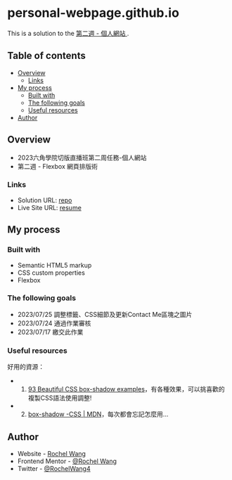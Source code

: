 # personal-webpage.github.io
This is a solution to the [ 第二週 - 個人網站 ](https://rochelwang1205.github.io/personalres.github.io/%E7%AC%AC%E4%B8%80%E9%80%B1%E4%B8%BB%E7%B7%9A%E4%BB%BB%E5%8B%99.html).

## Table of contents

- [Overview](#overview)
  - [Links](#links)
- [My process](#my-process)
  - [Built with](#built-with)
  - [The following goals](#the-following-goals)
  - [Useful resources](#useful-resources)
- [Author](#author)

## Overview
- 2023六角學院切版直播班第二周任務-個人網站
- 第二週 - Flexbox 網頁排版術


### Links

- Solution URL: [repo](https://github.com/rochelwang1205/personalres.github.io)
- Live Site URL: [resume](https://rochelwang1205.github.io/personalres.github.io/)

## My process

### Built with

- Semantic HTML5 markup
- CSS custom properties
- Flexbox
  
### The following goals
- 2023/07/25 調整標籤、CSS細節及更新Contact Me區塊之圖片
- 2023/07/24 通過作業審核
- 2023/07/17 繳交此作業

### Useful resources
好用的資源：
- 1. [93 Beautiful CSS box-shadow examples](https://getcssscan.com/css-box-shadow-examples)，有各種效果，可以挑喜歡的複製CSS語法使用調整!
- 2. [box-shadow -CSS | MDN](https://developer.mozilla.org/zh-TW/docs/Web/CSS/box-shadow)，每次都會忘記怎麼用...
## Author

- Website - [Rochel Wang](https://github.com/rochelwang1205)
- Frontend Mentor - [@Rochel Wang](https://www.frontendmentor.io/profile/rochelwang1205)
- Twitter - [@RochelWang4](https://twitter.com/RochelWang4)
